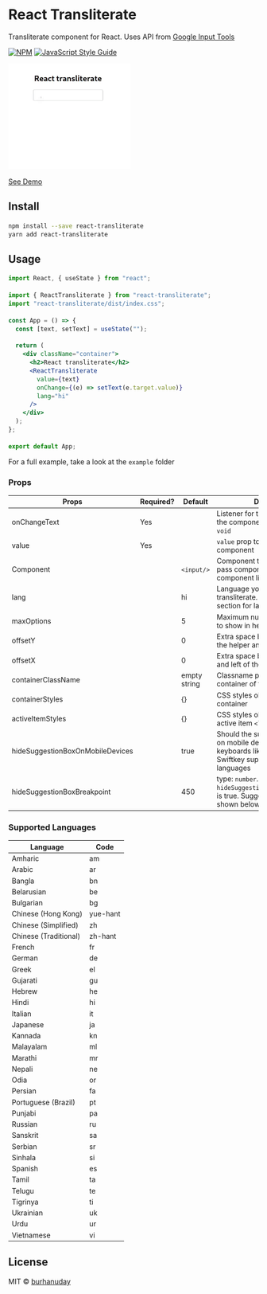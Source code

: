 # React Transliterate

Transliterate component for React. Uses API from [Google Input Tools](https://www.google.com/inputtools)

[![NPM](https://img.shields.io/npm/v/react-transliterate.svg)](https://www.npmjs.com/package/react-transliterate) [![JavaScript Style Guide](https://img.shields.io/badge/code_style-standard-brightgreen.svg)](https://standardjs.com)

![Demo gif](./assets/demo.gif)

[See Demo](https://burhanuday.tech/react-transliterate/)

## Install

```bash
npm install --save react-transliterate
yarn add react-transliterate
```

## Usage

```jsx
import React, { useState } from "react";

import { ReactTransliterate } from "react-transliterate";
import "react-transliterate/dist/index.css";

const App = () => {
  const [text, setText] = useState("");

  return (
    <div className="container">
      <h2>React transliterate</h2>
      <ReactTransliterate
        value={text}
        onChange={(e) => setText(e.target.value)}
        lang="hi"
      />
    </div>
  );
};

export default App;
```

For a full example, take a look at the `example` folder

### Props

| Props                            | Required? | Default      | Description                                                                                                                         |
| -------------------------------- | --------- | ------------ | ----------------------------------------------------------------------------------------------------------------------------------- |
| onChangeText                     | Yes       |              | Listener for the current value from the component. `(text: string) => void`                                                                 |
| value                            | Yes       |              | `value` prop to pass to the component                                                                                               |
| Component                        |           | `<input/>`   | Component to render. You can pass components from your component library as this prop                                               |
| lang                             |           | hi           | Language you want to transliterate. See the following section for language codes                                                    |
| maxOptions                       |           | 5            | Maximum number of suggestions to show in helper                                                                                     |
| offsetY                          |           | 0            | Extra space between the top of the helper and bottom of the caret                                                                   |
| offsetX                          |           | 0            | Extra space between the caret and left of the helper                                                                                |
| containerClassName               |           | empty string | Classname passed to the container of the component                                                                                  |
| containerStyles                  |           | {}           | CSS styles object passed to the container                                                                                           |
| activeItemStyles                 |           | {}           | CSS styles object passed to the active item `<li>` tag                                                                              |
| hideSuggestionBoxOnMobileDevices |           | true         | Should the suggestions be visible on mobile devices since keyboards like Gboard and Swiftkey support typing in multiple languages   |
| hideSuggestionBoxBreakpoint      |           | 450          | type: `number`. To be used when `hideSuggestionBoxOnMobileDevices` is true. Suggestion box will not be shown below this device width |

### Supported Languages

| Language              | Code     |
| --------------------- | -------- |
| Amharic               | am       |
| Arabic                | ar       |
| Bangla                | bn       |
| Belarusian            | be       |
| Bulgarian             | bg       |
| Chinese (Hong Kong)   | yue-hant |
| Chinese (Simplified)  | zh       |
| Chinese (Traditional) | zh-hant  |
| French                | fr       |
| German                | de       |
| Greek                 | el       |
| Gujarati              | gu       |
| Hebrew                | he       |
| Hindi                 | hi       |
| Italian               | it       |
| Japanese              | ja       |
| Kannada               | kn       |
| Malayalam             | ml       |
| Marathi               | mr       |
| Nepali                | ne       |
| Odia                  | or       |
| Persian               | fa       |
| Portuguese (Brazil)   | pt       |
| Punjabi               | pa       |
| Russian               | ru       |
| Sanskrit              | sa       |
| Serbian               | sr       |
| Sinhala               | si       |
| Spanish               | es       |
| Tamil                 | ta       |
| Telugu                | te       |
| Tigrinya              | ti       |
| Ukrainian             | uk       |
| Urdu                  | ur       |
| Vietnamese            | vi       |

## License

MIT © [burhanuday](https://github.com/burhanuday)
